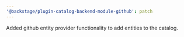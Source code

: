 ```yaml
---
'@backstage/plugin-catalog-backend-module-github': patch
---
```


Added github entity provider functionality to add entities to the catalog.
